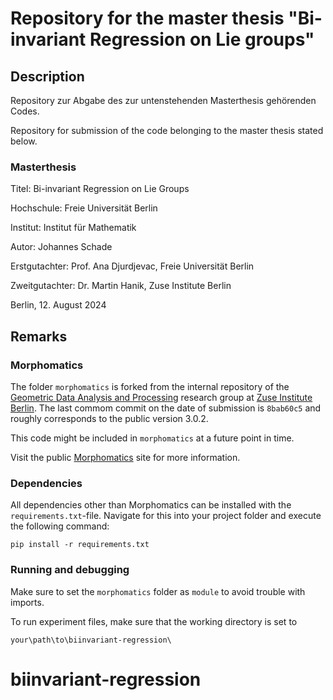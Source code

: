 # Repository for the master thesis "Bi-invariant Regression on Lie groups"

## Description

Repository zur Abgabe des zur untenstehenden Masterthesis gehörenden Codes.

Repository for submission of the code belonging to the master thesis stated below.

### Masterthesis
Titel: Bi-invariant Regression on Lie Groups

Hochschule: Freie Universität Berlin

Institut: Institut für Mathematik

Autor: Johannes Schade

Erstgutachter: Prof. Ana Djurdjevac, Freie Universität Berlin

Zweitgutachter: Dr. Martin Hanik, Zuse Institute Berlin

Berlin, 12. August 2024

## Remarks

### Morphomatics
The folder `morphomatics` is forked from the internal repository of the [Geometric Data Analysis and Processing](https://www.zib.de/visual/geometric-data-analysis-and-processing) research group at [Zuse Institute Berlin](https://www.zib.de/visual/geometric-data-analysis-and-processing). The last commom commit on the date of submission is `8bab60c5` and roughly corresponds to the public version 3.0.2.  

This code might be included in `morphomatics` at a future point in time.

Visit the public [Morphomatics](https://morphomatics.github.io/) site for more information.  
  
### Dependencies 
All dependencies other than Morphomatics can be installed with the `requirements.txt`-file. Navigate for this into your project folder and execute the following command:  
```
pip install -r requirements.txt  
```  
  
### Running and debugging
Make sure to set the `morphomatics` folder as `module` to avoid trouble with imports.

To run experiment files, make sure that the working directory is set to 
```
your\path\to\biinvariant-regression\  
```
# biinvariant-regression
